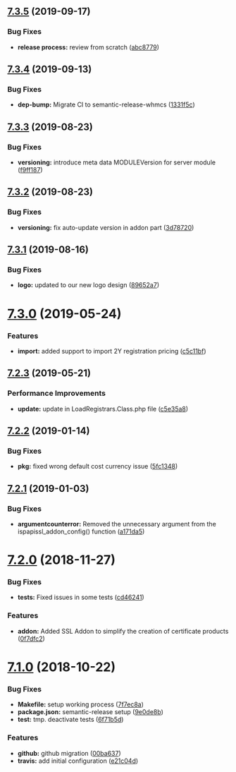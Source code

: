 ## [7.3.5](https://github.com/hexonet/whmcs-ispapi-ssl/compare/v7.3.4...v7.3.5) (2019-09-17)


### Bug Fixes

* **release process:** review from scratch ([abc8779](https://github.com/hexonet/whmcs-ispapi-ssl/commit/abc8779))

## [7.3.4](https://github.com/hexonet/whmcs-ispapi-ssl/compare/v7.3.3...v7.3.4) (2019-09-13)


### Bug Fixes

* **dep-bump:** Migrate CI to semantic-release-whmcs ([1331f5c](https://github.com/hexonet/whmcs-ispapi-ssl/commit/1331f5c))

## [7.3.3](https://github.com/hexonet/whmcs-ispapi-ssl/compare/v7.3.2...v7.3.3) (2019-08-23)


### Bug Fixes

* **versioning:** introduce meta data MODULEVersion for server module ([f9ff187](https://github.com/hexonet/whmcs-ispapi-ssl/commit/f9ff187))

## [7.3.2](https://github.com/hexonet/whmcs-ispapi-ssl/compare/v7.3.1...v7.3.2) (2019-08-23)


### Bug Fixes

* **versioning:** fix auto-update version in addon part ([3d78720](https://github.com/hexonet/whmcs-ispapi-ssl/commit/3d78720))

## [7.3.1](https://github.com/hexonet/whmcs-ispapi-ssl/compare/v7.3.0...v7.3.1) (2019-08-16)


### Bug Fixes

* **logo:** updated to our new logo design ([89652a7](https://github.com/hexonet/whmcs-ispapi-ssl/commit/89652a7))

# [7.3.0](https://github.com/hexonet/whmcs-ispapi-ssl/compare/v7.2.3...v7.3.0) (2019-05-24)


### Features

* **import:** added support to import 2Y registration pricing ([c5c11bf](https://github.com/hexonet/whmcs-ispapi-ssl/commit/c5c11bf))

## [7.2.3](https://github.com/hexonet/whmcs-ispapi-ssl/compare/v7.2.2...v7.2.3) (2019-05-21)


### Performance Improvements

* **update:** update in LoadRegistrars.Class.php file ([c5e35a8](https://github.com/hexonet/whmcs-ispapi-ssl/commit/c5e35a8))

## [7.2.2](https://github.com/hexonet/whmcs-ispapi-ssl/compare/v7.2.1...v7.2.2) (2019-01-14)


### Bug Fixes

* **pkg:** fixed wrong default cost currency issue ([5fc1348](https://github.com/hexonet/whmcs-ispapi-ssl/commit/5fc1348))

## [7.2.1](https://github.com/hexonet/whmcs-ispapi-ssl/compare/v7.2.0...v7.2.1) (2019-01-03)


### Bug Fixes

* **argumentcounterror:** Removed the unnecessary argument from the ispapissl_addon_config() function ([a171da5](https://github.com/hexonet/whmcs-ispapi-ssl/commit/a171da5))

# [7.2.0](https://github.com/hexonet/whmcs-ispapi-ssl/compare/v7.1.0...v7.2.0) (2018-11-27)


### Bug Fixes

* **tests:** Fixed issues in some tests ([cd46241](https://github.com/hexonet/whmcs-ispapi-ssl/commit/cd46241))


### Features

* **addon:** Added SSL Addon to simplify the creation of certificate products ([0f7dfc2](https://github.com/hexonet/whmcs-ispapi-ssl/commit/0f7dfc2))

# [7.1.0](https://github.com/hexonet/whmcs-ispapi-ssl/compare/v7.0.0...v7.1.0) (2018-10-22)


### Bug Fixes

* **Makefile:** setup working process ([7f7ec8a](https://github.com/hexonet/whmcs-ispapi-ssl/commit/7f7ec8a))
* **package.json:** semantic-release setup ([9e0de8b](https://github.com/hexonet/whmcs-ispapi-ssl/commit/9e0de8b))
* **test:** tmp. deactivate tests ([6f71b5d](https://github.com/hexonet/whmcs-ispapi-ssl/commit/6f71b5d))


### Features

* **github:** github migration ([00ba637](https://github.com/hexonet/whmcs-ispapi-ssl/commit/00ba637))
* **travis:** add initial configuration ([e21c04d](https://github.com/hexonet/whmcs-ispapi-ssl/commit/e21c04d))
